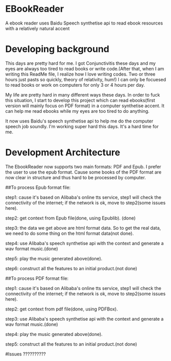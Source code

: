 # EBookReader
A ebook reader uses Baidu Speech synthetise api to read ebook resources with a relatively natural accent

# Developing background
This days are pretty hard for me. I got Conjunctivitis these days and my eyes are always too tired to read books or write code.(After that, when I am writing this ReadMe file, I realize how I love writing codes. Two or three hours just pasts so quickly, theory of relativity, hum!) I can only be focuesed to read books or work on computers for only  3 or 4 hours per day.

My life are pretty hard in many different ways these days.
In order to fuck this situation, I start to develop this project which can read ebooks(first version will mainly focus on PDF format) in a computer synthetise accent. It can help me read ebooks while my eyes are too tired to do anything.

It now uses Baidu's speech synthetise api to help me do the computer speech job soundly.
I'm working super hard this days. It's a hard time for me.

# Development Architecture
The EbookReader now supports two main formats: PDF and Epub. I prefer the user to use the epub format. Cause some books of the PDF format are now clear in structure and thus hard to be processed by computer.


##To process Epub format file:

step1: cause it's based on Alibaba's online tts service, step1 will check the connectivity of the internet; if the network is ok, move to step2(some issues here).

step2: get context from Epub file(done, using Epublib). (done)

step3: the data we get above are html format data. So to get the real data, we need to do some thing on the html format data(not done).

step4: use Alibaba's speech synthetise api with the context and generate a wav format music.(done)

step5: play the music generated above(done).

step6: construct all the features to an initial product.(not done)


##To process PDF format file:

step1: cause it's based on Alibaba's online tts service, step1 will check the connectivity of the internet; if the network is ok, move to step2(some issues here).

step2: get context from pdf file(done, using PDFBox).

step3: use Alibaba's speech synthetise api with the context and generate a wav format music.(done)

step4: play the music generated above(done).

step5: construct all the features to an initial product.(not done)


#Issues
??????????
